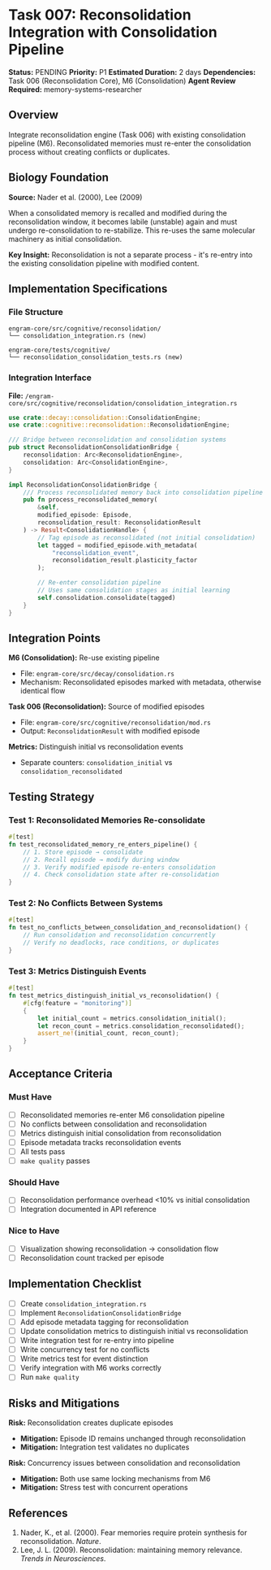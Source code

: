 # Task 007: Reconsolidation Integration with Consolidation Pipeline

**Status:** PENDING
**Priority:** P1
**Estimated Duration:** 2 days
**Dependencies:** Task 006 (Reconsolidation Core), M6 (Consolidation)
**Agent Review Required:** memory-systems-researcher

## Overview

Integrate reconsolidation engine (Task 006) with existing consolidation pipeline (M6). Reconsolidated memories must re-enter the consolidation process without creating conflicts or duplicates.

## Biology Foundation

**Source:** Nader et al. (2000), Lee (2009)

When a consolidated memory is recalled and modified during the reconsolidation window, it becomes labile (unstable) again and must undergo re-consolidation to re-stabilize. This re-uses the same molecular machinery as initial consolidation.

**Key Insight:** Reconsolidation is not a separate process - it's re-entry into the existing consolidation pipeline with modified content.

## Implementation Specifications

### File Structure
```
engram-core/src/cognitive/reconsolidation/
└── consolidation_integration.rs (new)

engram-core/tests/cognitive/
└── reconsolidation_consolidation_tests.rs (new)
```

### Integration Interface

**File:** `/engram-core/src/cognitive/reconsolidation/consolidation_integration.rs`

```rust
use crate::decay::consolidation::ConsolidationEngine;
use crate::cognitive::reconsolidation::ReconsolidationEngine;

/// Bridge between reconsolidation and consolidation systems
pub struct ReconsolidationConsolidationBridge {
    reconsolidation: Arc<ReconsolidationEngine>,
    consolidation: Arc<ConsolidationEngine>,
}

impl ReconsolidationConsolidationBridge {
    /// Process reconsolidated memory back into consolidation pipeline
    pub fn process_reconsolidated_memory(
        &self,
        modified_episode: Episode,
        reconsolidation_result: ReconsolidationResult
    ) -> Result<ConsolidationHandle> {
        // Tag episode as reconsolidated (not initial consolidation)
        let tagged = modified_episode.with_metadata(
            "reconsolidation_event",
            reconsolidation_result.plasticity_factor
        );

        // Re-enter consolidation pipeline
        // Uses same consolidation stages as initial learning
        self.consolidation.consolidate(tagged)
    }
}
```

## Integration Points

**M6 (Consolidation):** Re-use existing pipeline
- File: `engram-core/src/decay/consolidation.rs`
- Mechanism: Reconsolidated episodes marked with metadata, otherwise identical flow

**Task 006 (Reconsolidation):** Source of modified episodes
- File: `engram-core/src/cognitive/reconsolidation/mod.rs`
- Output: `ReconsolidationResult` with modified episode

**Metrics:** Distinguish initial vs reconsolidation events
- Separate counters: `consolidation_initial` vs `consolidation_reconsolidated`

## Testing Strategy

### Test 1: Reconsolidated Memories Re-consolidate
```rust
#[test]
fn test_reconsolidated_memory_re_enters_pipeline() {
    // 1. Store episode → consolidate
    // 2. Recall episode → modify during window
    // 3. Verify modified episode re-enters consolidation
    // 4. Check consolidation state after re-consolidation
}
```

### Test 2: No Conflicts Between Systems
```rust
#[test]
fn test_no_conflicts_between_consolidation_and_reconsolidation() {
    // Run consolidation and reconsolidation concurrently
    // Verify no deadlocks, race conditions, or duplicates
}
```

### Test 3: Metrics Distinguish Events
```rust
#[test]
fn test_metrics_distinguish_initial_vs_reconsolidation() {
    #[cfg(feature = "monitoring")]
    {
        let initial_count = metrics.consolidation_initial();
        let recon_count = metrics.consolidation_reconsolidated();
        assert_ne!(initial_count, recon_count);
    }
}
```

## Acceptance Criteria

### Must Have
- [ ] Reconsolidated memories re-enter M6 consolidation pipeline
- [ ] No conflicts between consolidation and reconsolidation
- [ ] Metrics distinguish initial consolidation from reconsolidation
- [ ] Episode metadata tracks reconsolidation events
- [ ] All tests pass
- [ ] `make quality` passes

### Should Have
- [ ] Reconsolidation performance overhead <10% vs initial consolidation
- [ ] Integration documented in API reference

### Nice to Have
- [ ] Visualization showing reconsolidation → consolidation flow
- [ ] Reconsolidation count tracked per episode

## Implementation Checklist

- [ ] Create `consolidation_integration.rs`
- [ ] Implement `ReconsolidationConsolidationBridge`
- [ ] Add episode metadata tagging for reconsolidation
- [ ] Update consolidation metrics to distinguish initial vs reconsolidation
- [ ] Write integration test for re-entry into pipeline
- [ ] Write concurrency test for no conflicts
- [ ] Write metrics test for event distinction
- [ ] Verify integration with M6 works correctly
- [ ] Run `make quality`

## Risks and Mitigations

**Risk:** Reconsolidation creates duplicate episodes
- **Mitigation:** Episode ID remains unchanged through reconsolidation
- **Mitigation:** Integration test validates no duplicates

**Risk:** Concurrency issues between consolidation and reconsolidation
- **Mitigation:** Both use same locking mechanisms from M6
- **Mitigation:** Stress test with concurrent operations

## References

1. Nader, K., et al. (2000). Fear memories require protein synthesis for reconsolidation. *Nature*.
2. Lee, J. L. (2009). Reconsolidation: maintaining memory relevance. *Trends in Neurosciences*.
